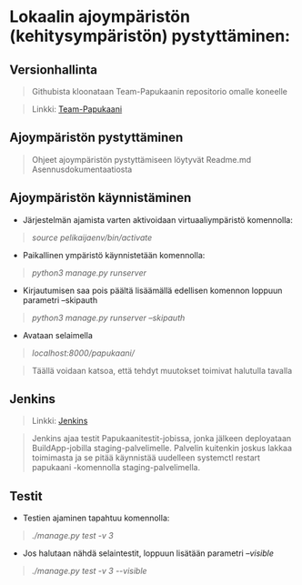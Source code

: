 # Lokaalin ajoympäristön (kehitysympäristön) pystyttäminen:

## Versionhallinta

> Githubista kloonataan Team-Papukaanin repositorio omalle koneelle

> Linkki: [Team-Papukaani](https://github.com/Team-Papukaani/papukaani.git "jotain....")

## Ajoympäristön pystyttäminen
	
> Ohjeet ajoympäristön pystyttämiseen löytyvät Readme.md Asennusdokumentaatiosta

## Ajoympäristön käynnistäminen

* Järjestelmän ajamista varten aktivoidaan virtuaaliympäristö komennolla: 

> *source pelikaijaenv/bin/activate*

* Paikallinen ympäristö käynnistetään komennolla:

> *python3 manage.py runserver* 

* Kirjautumisen saa pois päältä lisäämällä edellisen komennon loppuun parametri –skipauth

> *python3 manage.py runserver –skipauth*

* Avataan selaimella 

> *localhost:8000/papukaani/*

> Täällä voidaan katsoa, että tehdyt muutokset toimivat halutulla tavalla

## Jenkins

> Linkki: [Jenkins](http://fmnh-ws-test.it.helsinki.fi/jenkins/job/Papukaanitestit/ "Jenkins")

> Jenkins ajaa testit Papukaanitestit-jobissa, jonka jälkeen deployataan BuildApp-jobilla staging-palvelimelle. Palvelin kuitenkin joskus lakkaa toimimasta ja se pitää käynnistää uudelleen systemctl restart papukaani -komennolla staging-palvelimella.

## Testit

* Testien ajaminen tapahtuu komennolla:

> *./manage.py test -v 3*

* Jos halutaan nähdä selaintestit, loppuun lisätään parametri *–visible*

> *./manage.py test -v 3 --visible*
